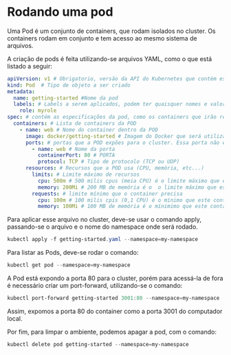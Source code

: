 Rodando uma pod
===============

Uma Pod é um conjunto de containers, que rodam isolados no cluster. Os containers rodam em conjunto e tem acesso ao mesmo sistema de arquivos.

A criação de pods é feita utilizando-se arquivos YAML, como o que está listado a seguir:

```YAML
apiVersion: v1 # Obrigatorio, versão da API do Kubernetes que contém esse recursos
kind: Pod  # Tipo de objeto a ser criado
metadata:
  name: getting-started #Nome da pod
  labels: # Labels a serem aplicados, podem ter quaisquer nomes e valores
    role: myrole
spec: # contém as especificações da pod, como os containers que irão rodar, recursos, discos, etc...
  containers: # Lista de containers da POD
    - name: web # Nome do container dentro da POD
      image: docker/getting-started # Imagem do Docker que será utilizado
      ports: # portas que a POD expões para o cluster. Essa porta não é acessível fora do cluster
        - name: web # Nome da porta
          containerPort: 80 # PORTA
          protocol: TCP # Tipo de protocolo (TCP ou UDP)
      resources: # Recursos que a POD usa (CPU, memória, etc...)
        limits: # Limite máximo de recursos
          cpu: 500m # 500 milis cpus (meia CPU) é o limite máximo que este container pode usar
          memory: 200Mi # 200 MB de memória é o  o limite máximo que este container pode usar
        requests: # limite mínimo que o container precisa
          cpu: 100m # 100 milis cpis (0,1 CPU) é o mínimo que este container precisa ter reservado
          memory: 100Mi # 100 MB de memória é o mínimimo que este container precisa ter reservado
```

Para aplicar esse arquivo no cluster, deve-se usar o comando apply, passando-se o arquivo e o nome do namespace onde será rodado.

```Powershell
kubectl apply -f getting-started.yaml --namespace=my-namespace
```

Para listar as Pods, deve-se rodar o comando:

```Powershell
kubectl get pod --namespace=my-namespace
```

A Pod está expondo a porta 80 para o cluster, porém para acessá-la de fora é necessário criar um port-forward, utilizando-se o comando:

```Powershell
kubectl port-forward getting-started 3001:80 --namespace=my-namespace
```

Assim, expomos a porta 80 do container como a porta 3001 do computador local.

Por fim, para limpar o ambiente, podemos apagar a pod, com o comando:

```Powershell
kubectl delete pod getting-started --namespace=my-namespace
```
